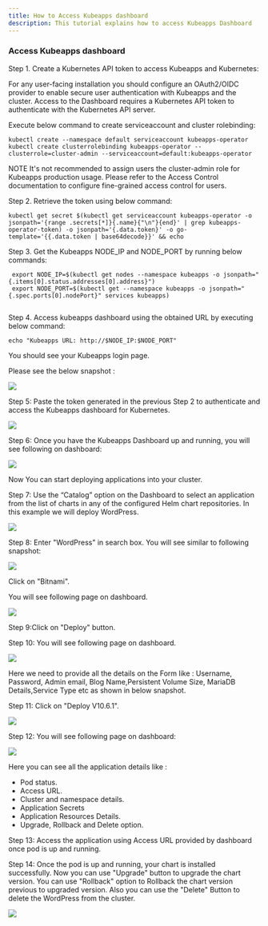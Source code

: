 ```yaml
---
title: How to Access Kubeapps dashboard
description: This tutorial explains how to access Kubeapps Dashboard
---
```



### Access Kubeapps dashboard


Step 1. Create a Kubernetes API token to access Kubeapps and Kubernetes:

For any user-facing installation you should configure an OAuth2/OIDC provider to enable secure user authentication with Kubeapps and the cluster.
Access to the Dashboard requires a Kubernetes API token to authenticate with the Kubernetes API server.

Execute below command to create serviceaccount and cluster rolebinding:

```execute
kubectl create --namespace default serviceaccount kubeapps-operator
kubectl create clusterrolebinding kubeapps-operator --clusterrole=cluster-admin --serviceaccount=default:kubeapps-operator
```

NOTE It's not recommended to assign users the cluster-admin role for Kubeapps production usage. Please refer to the Access Control documentation to configure fine-grained access control for users.

Step 2. Retrieve the token using below command:

```execute
kubectl get secret $(kubectl get serviceaccount kubeapps-operator -o jsonpath='{range .secrets[*]}{.name}{"\n"}{end}' | grep kubeapps-operator-token) -o jsonpath='{.data.token}' -o go-template='{{.data.token | base64decode}}' && echo
```
Step 3. Get the Kubeapps NODE_IP and NODE_PORT by running below commands:


```execute
 export NODE_IP=$(kubectl get nodes --namespace kubeapps -o jsonpath="{.items[0].status.addresses[0].address}")
 export NODE_PORT=$(kubectl get --namespace kubeapps -o jsonpath="{.spec.ports[0].nodePort}" services kubeapps)
 
```


Step 4. Access kubeapps dashboard using the obtained URL by executing below command:

```execute
echo "Kubeapps URL: http://$NODE_IP:$NODE_PORT"
```
You should see your Kubeapps login page.

Please see the below snapshot :

![](_images/kubeapps-login-page.PNG)


Step 5: Paste the token generated in the previous Step 2 to authenticate and access the Kubeapps dashboard for Kubernetes.

![](_images/token.png)


Step 6: Once you have the Kubeapps Dashboard up and running, you will see following on dashboard:

![](_images/logged-in-dashboard.png)

Now You can start deploying applications into your cluster.


Step 7: Use the “Catalog” option on the Dashboard to select an application from the list of charts in any of the configured Helm chart repositories. In this example we will deploy WordPress.

![](_images/catalog.png)


Step 8: Enter "WordPress" in search box. You will see similar to following snapshot:

![](_images/install-wordpress-chart.png)

Click on "Bitnami".

You will see following page on dashboard.

![](_images/deploy-chart-wordpress.png)


Step 9:Click on "Deploy" button.


Step 10: You will see following page on dashboard. 

![](_images/config.png)

Here we need to provide all the details on the Form like : Username, Password, Admin email, Blog Name,Persistent Volume Size, MariaDB Details,Service Type etc as shown in below snapshot.

Step 11: Click on "Deploy V10.6.1".

![](_images/deploy-button.png)


Step 12: You will see following page on dashboard:

![](_images/installation-details-status.png)

Here you can see all the application details like : 
- Pod status.
- Access URL.
- Cluster and namespace details.
- Application Secrets
- Application Resources Details.
- Upgrade, Rollback and Delete option.


Step 13: Access the application using Access URL provided by dashboard once pod is up and running.

Step 14: Once the pod is up and running, your chart is installed successfully.
Now you can use "Upgrade" button to upgrade the chart version.
You can use "Rollback" option to Rollback the chart version previous to upgraded version.
Also you can use the "Delete" Button to delete the WordPress from the cluster.

![](_images/upgrade-delete-rollback.png)






